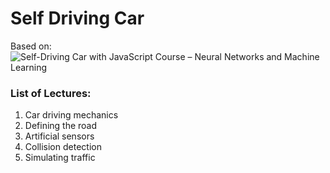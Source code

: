 # Self Driving Car
Based on: ![Self-Driving Car with JavaScript Course – Neural Networks and Machine Learning](https://youtu.be/Rs_rAxEsAvI?si=IlT74hXYzRcdcxz4)
### List of Lectures:
1. Car driving mechanics
2. Defining the road
3. Artificial sensors
4. Collision detection
5. Simulating traffic